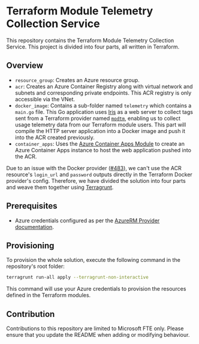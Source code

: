 # Terraform Module Telemetry Collection Service

This repository contains the Terraform Module Telemetry Collection Service. This project is divided into four parts, all written in Terraform. 

## Overview

- `resource_group`: Creates an Azure resource group.
- `acr`: Creates an Azure Container Registry along with virtual network and subnets and corresponding private endpoints. This ACR registry is only accessible via the VNet.
- `docker_image`: Contains a sub-folder named `telemetry` which contains a `main.go` file. This Go application uses [Iris](https://github.com/kataras/iris) as a web server to collect tags sent from a Terraform provider named [`modtm`](https://github.com/lonegunmanb/terraform-provider-modtm), enabling us to collect usage telemetry data from our Terraform module users. This part will compile the HTTP server application into a Docker image and push it into the ACR created previously.
- `container_apps`: Uses the [Azure Container Apps Module](https://github.com/Azure/terraform-azure-container-apps) to create an Azure Container Apps instance to host the web application pushed into the ACR.

Due to an issue with the Docker provider ([#483](https://github.com/kreuzwerker/terraform-provider-docker/issues/483)), we can't use the ACR resource's `login_url` and `password` outputs directly in the Terraform Docker provider's config. Therefore, we have divided the solution into four parts and weave them together using [Terragrunt](https://terragrunt.gruntwork.io/).

## Prerequisites

- Azure credentials configured as per the [AzureRM Provider documentation](https://registry.terraform.io/providers/hashicorp/azurerm/latest/docs).

## Provisioning

To provision the whole solution, execute the following command in the repository's root folder:

```bash
terragrunt run-all apply --terragrunt-non-interactive
```
This command will use your Azure credentials to provision the resources defined in the Terraform modules.

## Contribution

Contributions to this repository are limited to Microsoft FTE only. Please ensure that you update the README when adding or modifying behaviour.
